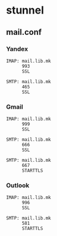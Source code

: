 # stunnel

## mail.conf
### Yandex
```
IMAP: mail.lib.mk
      993
      SSL

SMTP: mail.lib.mk
      465
      SSL

```
### Gmail
```
IMAP: mail.lib.mk
      999
      SSL

SMTP: mail.lib.mk
      666
      SSL

SMTP: mail.lib.mk
      667
      STARTTLS

```

### Outlook
```
IMAP: mail.lib.mk
      996
      SSL

SMTP: mail.lib.mk
      581
      STARTTLS

```

